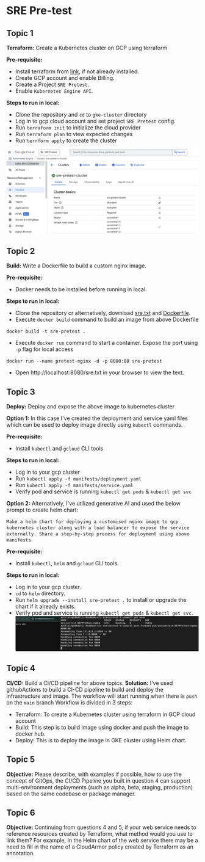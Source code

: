 # SRE Pre-test

## Topic 1
**Terraform:** Create a Kubernetes cluster on GCP using terraform

**Pre-requisite:**
- Install terraform from [link](https://developer.hashicorp.com/terraform/install), if not already installed.
- Create GCP account and enable Billing.
- Create a Project `SRE Pretest`.
- Enable `Kubernetes Engine API`.

**Steps to run in local:**
- Clone the repository and `cd` to `gke-cluster` directory
- Log in to gcp cloud account and set project `SRE Pretest` config.
- Run `terraform init` to initialize the cloud provider
- Run `terraform plan` to view expected changes
- Run `terrform apply` to create the cluster

![cluster](./images/cluster.png)

## Topic 2
**Build:** Write a Dockerfile to build a custom nginx image.

**Pre-requisite:**
- Docker needs to be installed before running in local.

**Steps to run in local:**
- Clone the repository or alternatively, download [sre.txt](https://github.com/aditi278/sre-pretest/blob/main/sre.txt) and [Dockerfile](https://github.com/aditi278/sre-pretest/blob/main/Dockerfile).
- Execute `docker build` command to build an image from above Dockerfile
```
docker build -t sre-pretest .
```
- Execute `docker run` command to start a container. Expose the port using `-p` flag for local access
```
docker run --name pretest-nginx -d -p 8080:80 sre-pretest
```
- Open http://localhost:8080/sre.txt in your browser to view the text.


## Topic 3
**Deploy:** Deploy and expose the above image to kubernetes cluster

**Option 1:** In this case I've created the deployment and service yaml files which can be used to deploy image directly using `kubectl` commands.

**Pre-requisite:**
- Install `kubectl` and `gcloud` CLI tools

**Steps to run in local:**
- Log in to your gcp cluster
- Run `kubectl apply -f manifests/deployment.yaml`
- Run `kubectl apply -f manifests/service.yaml`
- Verify pod and service is running `kubectl get pods` & `kubectl get svc`


**Option 2:** Alternatively, I've utilized generative AI and used the below prompt to create helm chart: 
```
Make a helm chart for deploying a customised nginx image to gcp kubernetes cluster along with a load balancer to expose the service externally. Share a step-by-step process for deployment using above manifests
```
**Pre-requisite:**
- Install `kubectl`, `helm` and `gcloud` CLI tools.

**Steps to run in local:**
- Log in to your gcp cluster.
- `cd` to `helm` directory.
- Run `helm upgrade --install sre-pretest .` to install or upgrade the chart if it already exists.
- Verify pod and service is running `kubectl get pods` & `kubectl get svc`.
![deploy](./images/deployment.png)

## Topic 4
**CI/CD:** Build a CI/CD pipeline for above topics.
**Solution:**
I've used githubActions to build a CI-CD pipeline to build and deploy the infrastructure and image. The workflow will start running when there is `push` on the `main` branch
Workflow is divided in 3 steps:
- Terraform: To create a Kubernetes cluster using terraform in GCP cloud account
- Build: This step is to build image using docker and push the image to docker hub.
- Deploy: This is to deploy the image in GKE cluster using Helm chart.


## Topic 5
**Objective:** Please describe, with examples if possible, how to use the concept of GitOps, the CI/CD Pipeline you built in question 4 can support multi-environment deployments (such as alpha, beta, staging, production) based on the same codebase or package manager.


## Topic 6
**Objective:** Continuing from questions 4 and 5, if your web service needs to reference resources created by Terraform, what method would you use to link them? For example, In the Helm chart of the web service there may be a need to fill in the name of a CloudArmor policy created by Terraform as an annotation.

